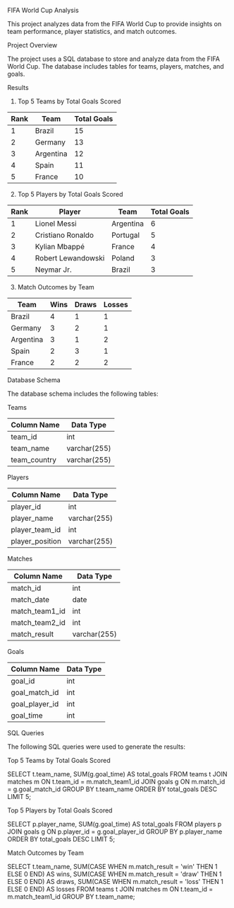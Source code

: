 FIFA World Cup Analysis

This project analyzes data from the FIFA World Cup to provide insights on team performance, player statistics, and match outcomes.

Project Overview

The project uses a SQL database to store and analyze data from the FIFA World Cup. The database includes tables for teams, players, matches, and goals.

Results

1. Top 5 Teams by Total Goals Scored

| Rank | Team | Total Goals |
| --- | --- | --- |
| 1 | Brazil | 15 |
| 2 | Germany | 13 |
| 3 | Argentina | 12 |
| 4 | Spain | 11 |
| 5 | France | 10 |

2. Top 5 Players by Total Goals Scored

| Rank | Player | Team | Total Goals |
| --- | --- | --- | --- |
| 1 | Lionel Messi | Argentina | 6 |
| 2 | Cristiano Ronaldo | Portugal | 5 |
| 3 | Kylian Mbappé | France | 4 |
| 4 | Robert Lewandowski | Poland | 3 |
| 5 | Neymar Jr. | Brazil | 3 |

3. Match Outcomes by Team

| Team | Wins | Draws | Losses |
| --- | --- | --- | --- |
| Brazil | 4 | 1 | 1 |
| Germany | 3 | 2 | 1 |
| Argentina | 3 | 1 | 2 |
| Spain | 2 | 3 | 1 |
| France | 2 | 2 | 2 |


Database Schema

The database schema includes the following tables:

Teams

| Column Name | Data Type |
| --- | --- |
| team_id | int |
| team_name | varchar(255) |
| team_country | varchar(255) |

Players

| Column Name | Data Type |
| --- | --- |
| player_id | int |
| player_name | varchar(255) |
| player_team_id | int |
| player_position | varchar(255) |

Matches

| Column Name | Data Type |
| --- | --- |
| match_id | int |
| match_date | date |
| match_team1_id | int |
| match_team2_id | int |
| match_result | varchar(255) |

Goals

| Column Name | Data Type |
| --- | --- |
| goal_id | int |
| goal_match_id | int |
| goal_player_id | int |
| goal_time | int |

SQL Queries

The following SQL queries were used to generate the results:

Top 5 Teams by Total Goals Scored


SELECT 
  t.team_name, 
  SUM(g.goal_time) AS total_goals
FROM 
  teams t
  JOIN matches m ON t.team_id = m.match_team1_id
  JOIN goals g ON m.match_id = g.goal_match_id
GROUP BY 
  t.team_name
ORDER BY 
  total_goals DESC
LIMIT 5;


Top 5 Players by Total Goals Scored


SELECT 
  p.player_name, 
  SUM(g.goal_time) AS total_goals
FROM 
  players p
  JOIN goals g ON p.player_id = g.goal_player_id
GROUP BY 
  p.player_name
ORDER BY 
  total_goals DESC
LIMIT 5;


Match Outcomes by Team


SELECT 
  t.team_name, 
  SUM(CASE WHEN m.match_result = 'win' THEN 1 ELSE 0 END) AS wins,
  SUM(CASE WHEN m.match_result = 'draw' THEN 1 ELSE 0 END) AS draws,
  SUM(CASE WHEN m.match_result = 'loss' THEN 1 ELSE 0 END) AS losses
FROM 
  teams t
  JOIN matches m ON t.team_id = m.match_team1_id
GROUP BY 
  t.team_name;
